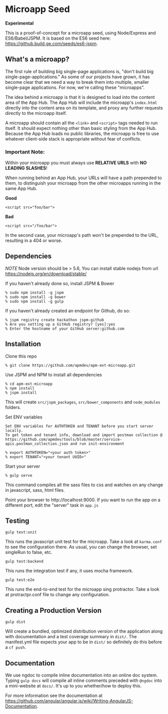 Microapp Seed
===

**Experimental**

This is a proof-of-concept for a microapp seed, using Node/Express and ES6/Babel/JSPM. It is based on the ES6 seed here: https://github.build.ge.com/seeds/es6-jspm.

## What's a microapp?

The first rule of building big single-page applications is, "don't build big single-page-applications." As some of our projects have grown, it has become clear that we need a way to break them into multiple, smaller single-page applications. For now, we're calling these "microapps".

The idea behind a microapp is that it is designed to load into the content area of the App Hub. The App Hub will include the microapp's `index.html` directly into the content area on its template, and proxy any further requests directly to the microapp itself.

A microapp should contain all the `<link>` and `<script>` tags needed to run itself. It should expect nothing other than basic styling from the App Hub. Because the App Hub loads no public libraries, the microapp is free to use whatever client-side stack is appropriate without fear of conflicts.

### Important Note:

Within your microapp you must always use **RELATIVE URLS** with **NO LEADING SLASHES**!

When running behind an App Hub, your URLs will have a path prepended to them, to distinguish your microapp from the other microapps running in the same App Hub. 

**Good**
```
<script src="foo/bar">
```

**Bad**
```
<script src="/foo/bar">
```
In the second case, your microapp's path won't be prepended to the URL, resulting in a 404 or worse.

## Dependencies
*NOTE* Node version should be > 5.6, You can install stable nodejs from url https://nodejs.org/en/download/stable/

If you haven't already done so, install JSPM & Bower
```
% sudo npm install -g jspm
% sudo npm install -g bower
% sudo npm install -g gulp
```

If you haven't already created an endpoint for Github, do so:
```
% jspm registry create hackathon jspm-github
% Are you setting up a GitHub registry? [yes]:yes
% Enter the hostname of your GitHub server:github.com
```

## Installation

Clone this repo
```
% git clone https://github.com/apmdev/apm-ext-microapp.git
```

Use JSPM and NPM to install all dependencies
```
% cd apm-ext-microapp
% npm install
% jspm install
```
This will create `src/jspm_packages`, `src/bower_components` and `node_modules` folders.


Set ENV variables
```
Set ENV variables for AUTHTOKEN and TENANT before you start server locally. 
To get token and tenant info, download and import postman collection @
https://github.com/apmdev/tools/blob/master/service-apis.postman_collection.json and run init-environment

% export AUTHTOKEN="<your auth token>"
% export TENANT="<your tenant UUID>"
```

Start your server
```
% gulp serve
```

This command compiles all the sass files to css and watches on any change in javascript, sass, html files.

Point your browser to http://localhost:9000. If you want to run the app on a different port, edit the "server" task in `app.js`


## Testing

```
gulp test:unit
```
This runs the javascript unit test for the microapp. Take a look at `karma.conf` to see the configuration there. As usual, you can change the browser, set singleRun to false, etc.

```
gulp test:backend
```

This runs the integration test if any, it uses mocha framework.

```
gulp test:e2e
```

This runs the end-to-end test for the microapp sing protractor. Take a look at protractpr.conf file to change any configuration.


## Creating a Production Version
```
gulp dist
```
Will create a bundled, optimized distribution version of the application along with documentation and a test coverage summary in `dist/`. The manifest.yml file expects your app to be in `dist/` so definitely do this before a `cf push`.

## Documentation

We use ngdoc to compile inline documentation into an online doc system. Typing `gulp docs` will compile all inline comments preceded with `@ngdoc` into a mini-website at `docs/`. It's up to you whether/how to deploy this.

For more information see the documentation at https://github.com/angular/angular.js/wiki/Writing-AngularJS-Documentation.
